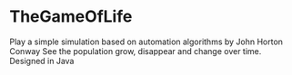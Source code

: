 # TheGameOfLife
Play a simple simulation based on automation algorithms by John Horton Conway 
See the population grow, disappear and change over time. 
Designed in Java
